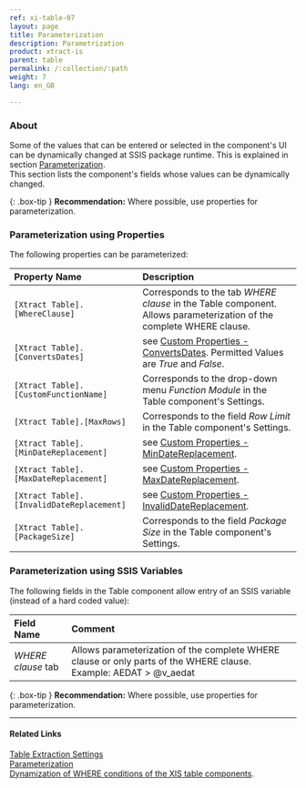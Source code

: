 ```yaml
---
ref: xi-table-07
layout: page
title: Parameterization 
description: Parametrization 
product: xtract-is
parent: table
permalink: /:collection/:path
weight: 7
lang: en_GB

---
```


### About
Some of the values that can be entered or selected in the component's UI can be dynamically changed at SSIS package runtime. This is explained in section [Parameterization](/../parameterization). <br>
This section lists the component's fields whose values can be dynamically changed.


{: .box-tip }
**Recommendation:** Where possible, use properties for parameterization. 

### Parameterization using Properties
The following properties can be parameterized:

|Property Name|Description|
|:----|:----|
| `[Xtract Table].[WhereClause]`|Corresponds to the tab *WHERE clause* in the Table component. Allows parameterization of the complete WHERE clause.|
| `[Xtract Table].[ConvertsDates]`|see [Custom Properties - ConvertsDates](./extraction-settings#custom-properties). Permitted Values are *True* and *False*. |
| `[Xtract Table].[CustomFunctionName]`| Corresponds to the drop-down menu *Function Module* in the Table component's Settings.|
| `[Xtract Table].[MaxRows]`|Corresponds to the field *Row Limit* in the Table component's Settings.|
| `[Xtract Table].[MinDateReplacement]`|see [Custom Properties - MinDateReplacement](./extraction-settings#custom-properties).|
| `[Xtract Table].[MaxDateReplacement]`|see [Custom Properties - MaxDateReplacement](./extraction-settings#custom-properties).|
| `[Xtract Table].[InvalidDateReplacement]`|see [Custom Properties - InvalidDateReplacement](./extraction-settings#custom-properties).|
| `[Xtract Table].[PackageSize]`| Corresponds to the field *Package Size* in the Table component's Settings.|


### Parameterization using SSIS Variables
The following fields in the Table component allow entry of an SSIS variable (instead of a hard coded value):

|Field Name|Comment|
|:----|:----|
| *WHERE clause* tab|Allows parameterization of the complete WHERE clause or only parts of the WHERE clause. Example: AEDAT > @v_aedat|


{: .box-tip }
**Recommendation:** Where possible, use properties for parameterization. 



****
#### Related Links
[Table Extraction Settings](./extraction-settings/) <br>
[Parameterization](../parameterization/) <br>
[Dynamization of WHERE conditions of the XIS table components](https://kb.theobald-software.com/xtract-is/Dynamization-of-WHERE-conditions-of-the-XIS-table-components).
